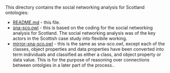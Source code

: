 This directory contains the social networking analysis for Scotland ontologies:

+ [README.md](README.md) - this file.
+ [sna-sco.owl](sna-sco.owl) - this is based on the coding for the social networking analysis for Scotland. The social networking analysis was of the key actors in the Scottish case study into flexibile working.
+ [mirror-sna-sco.owl](mirror-sna-sco.owl) - this is the same as sna-sco.owl, except each of the classes, object properties and data properties have been converted into term individuals and classified as either a class, and object property or data value. This is for the purpose of reasoning over connections between ontolgies in a later part of the process..